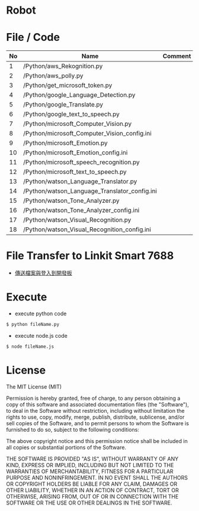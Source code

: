 # Robot

File / Code
==============

|No | Name  | Comment  | 
|---|---|---|
|  1 |  /Python/aws_Rekognition.py |  |
|  2 |  /Python/aws_polly.py |  |
|  3 |  /Python/get_microsoft_token.py |  |
|  4 |  /Python/google_Language_Detection.py |  |
|  5 |  /Python/google_Translate.py |  |
|  6 |  /Python/google_text_to_speech.py |  |
|  7 |  /Python/microsoft_Computer_Vision.py |  |
|  8 |  /Python/microsoft_Computer_Vision_config.ini |  |
|  9 |  /Python/microsoft_Emotion.py |  |
|  10 |  /Python/microsoft_Emotion_config.ini |  |
|  11 |  /Python/microsoft_speech_recognition.py |  |
|  12 |  /Python/microsoft_text_to_speech.py |  |
|  13 |  /Python/watson_Language_Translator.py |  |
|  14 |  /Python/watson_Language_Translator_config.ini |  |
|  15 |  /Python/watson_Tone_Analyzer.py |  |
|  16 |  /Python/watson_Tone_Analyzer_config.ini |  |
|  17 |  /Python/watson_Visual_Recognition.py |  |
|  18 |  /Python/watson_Visual_Recognition_config.ini |  |

File Transfer to Linkit Smart 7688
==============
* [傳送檔案與登入到開發板](http://oranwind.org/-linkit/)

Execute
==============

- execute python code
```bash
$ python fileName.py
```

- execute node.js code
```bash
$ node fileName.js
```


License
==============

The MIT License (MIT)

Permission is hereby granted, free of charge, to any person obtaining a copy of this software and associated documentation files (the "Software"), to deal in the Software without restriction, including without limitation the rights to use, copy, modify, merge, publish, distribute, sublicense, and/or sell copies of the Software, and to permit persons to whom the Software is furnished to do so, subject to the following conditions:

The above copyright notice and this permission notice shall be included in all copies or substantial portions of the Software.

THE SOFTWARE IS PROVIDED "AS IS", WITHOUT WARRANTY OF ANY KIND, EXPRESS OR IMPLIED, INCLUDING BUT NOT LIMITED TO THE WARRANTIES OF MERCHANTABILITY, FITNESS FOR A PARTICULAR PURPOSE AND NONINFRINGEMENT. IN NO EVENT SHALL THE AUTHORS OR COPYRIGHT HOLDERS BE LIABLE FOR ANY CLAIM, DAMAGES OR OTHER LIABILITY, WHETHER IN AN ACTION OF CONTRACT, TORT OR OTHERWISE, ARISING FROM, OUT OF OR IN CONNECTION WITH THE SOFTWARE OR THE USE OR OTHER DEALINGS IN THE SOFTWARE.
